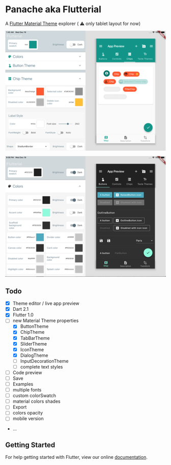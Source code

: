 # Panache aka Flutterial 

A [Flutter Material Theme](https://docs.flutter.io/flutter/material/ThemeData-class.html) explorer ( :warning: only tablet layout for now) 

![screenshot](screenshot.png)

![screenshot2](screenshot2.png)

## Todo

- [x] Theme editor / live app preview
- [x] Dart 2.1
- [x] Flutter 1.0
- [ ] new Material Theme properties
  - [x] ButtonTheme
  - [x] ChipTheme
  - [x] TabBarTheme
  - [x] SliderTheme
  - [x] IconTheme
  - [x] DialogTheme
  - [ ] InputDecorationTheme
  - [ ] complete text styles
- [ ] Code preview
- [ ] Save
- [ ] Examples
- [ ] multiple fonts
- [ ] custom colorSwatch
- [ ] material colors shades
- [ ] Export
- [ ] colors opacity
- [ ] mobile version
- ...

## Getting Started

For help getting started with Flutter, view our online
[documentation](http://flutter.io/).
